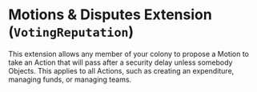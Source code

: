 # Motions & Disputes Extension (`VotingReputation`)

This extension allows any member of your colony to propose a Motion to take an Action that will pass after a security delay unless somebody Objects. This applies to all Actions, such as creating an expenditure, managing funds, or managing teams.
